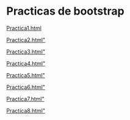 # Practicas de bootstrap
<p>
<a href="https://cruzcastelo14.github.io/Practica1.htm">Practica1.html</a>
  </p>
  <p>
<a href="https://cruzcastelo14.github.io">Practica2.html"</a>
  </p>
  <p>
<a href="https://cruzcastelo14.github.io">Practica3.html"</a>
  </p>
    <p>
<a href="https://cruzcastelo14.github.io">Practica4.html"</a>
  </p>
      <p>
<a href="https://cruzcastelo14.github.io">Practica5.html"</a>
  </p>
        <p>
<a href="https://cruzcastelo14.github.io">Practica6.html"</a>
  </p>
          <p>
<a href="https://cruzcastelo14.github.io">Practica7.html"</a>
  </p>
            <p>
<a href="https://cruzcastelo14.github.io">Practica8.html"</a>
  </p>
